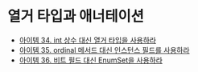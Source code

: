 # 열거 타입과 애너테이션

* [아이템 34. int 상수 대신 열거 타입을 사용하라](https://github.com/yjh2569/books/tree/main/Effective_Java/Ch06/Item34.md)
* [아이템 35. ordinal 메서드 대신 인스턴스 필드를 사용하라](https://github.com/yjh2569/books/tree/main/Effective_Java/Ch06/Item35.md)
* [아이템 36. 비트 필드 대신 EnumSet을 사용하라](https://github.com/yjh2569/books/tree/main/Effective_Java/Ch06/Item36.md)